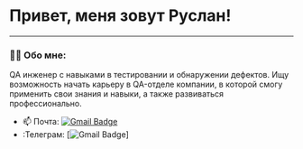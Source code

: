 # Привет, меня зовут Руслан!

---

### 👨‍💻 Обо мне:

QA инженер с навыками в тестировании и обнаружении дефектов. Ищу возможность начать карьеру в QA-отделе компании, в которой смогу применить свои знания и навыки, а также развиваться профессионально.

- 📫 Почта: [![Gmail Badge](https://img.shields.io/badge/-Gmail-red?style=flat&logo=Gmail&logoColor=white)](mailto:rus9798@gmail.com)
- :Телеграм: [![Gmail Badge](https://img.shields.io/badge/-Telegram-blue?style=flat&logo=Telegram&logoColor=white)]